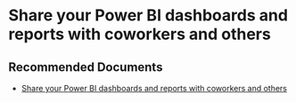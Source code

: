   <properties
	pageTitle="sharing or accessing a dashboard or report"
	description="sharing or accessing a dashboard or report"
	service="microsoft.PowerBIDedicated"
	resource="capacities"
	authors="pjfreitas"
	ms.author="pfreitas"	
	displayOrder="1050"
	selfHelpType="generic"
	supportTopicIds="32628155"
	productPesIds="16334"
	cloudEnvironments="public, MoonCake, fairfax" 
	articleId="af5c9428-f7d8-8e6e-3bcb-44e6381fa95d"
	ownershipId="ASEP_ContentService_Placeholder"
/>

# Share your Power BI dashboards and reports with coworkers and others

## **Recommended Documents**

* [Share your Power BI dashboards and reports with coworkers and others](https://docs.microsoft.com/power-bi/service-share-dashboards)
